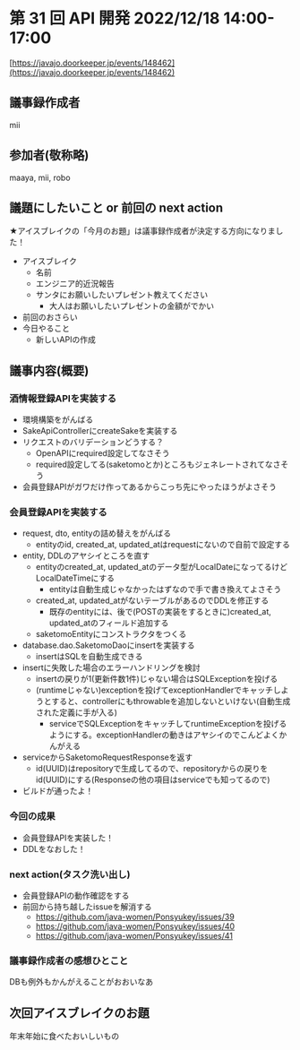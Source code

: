 # 第 31 回 API 開発 2022/12/18 14:00-17:00

[https://javajo.doorkeeper.jp/events/148462](https://javajo.doorkeeper.jp/events/148462)

## 議事録作成者
mii

## 参加者(敬称略)
maaya, mii, robo

## 議題にしたいこと or 前回の next action
★アイスブレイクの「今月のお題」は議事録作成者が決定する方向になりました！

- アイスブレイク
    - 名前
    - エンジニア的近況報告
    - サンタにお願いしたいプレゼント教えてください
      - 大人はお願いしたいプレゼントの金額がでかい
- 前回のおさらい
- 今日やること
  - 新しいAPIの作成

## 議事内容(概要)
### 酒情報登録APIを実装する
- 環境構築をがんばる
- SakeApiControllerにcreateSakeを実装する
- リクエストのバリデーションどうする？
  - OpenAPIにrequired設定してなさそう
  - required設定してる(saketomoとか)ところもジェネレートされてなさそう
- 会員登録APIがガワだけ作ってあるからこっち先にやったほうがよさそう

### 会員登録APIを実装する
- request, dto, entityの詰め替えをがんばる
  - entityのid, created_at, updated_atはrequestにないので自前で設定する
- entity, DDLのアヤシイところを直す
  - entityのcreated_at, updated_atのデータ型がLocalDateになってるけどLocalDateTimeにする
    - entityは自動生成じゃなかったはずなので手で書き換えてよさそう
  - created_at, updated_atがないテーブルがあるのでDDLを修正する
    - 既存のentityには、後で(POSTの実装をするときに)created_at, updated_atのフィールド追加する
  - saketomoEntityにコンストラクタをつくる
- database.dao.SaketomoDaoにinsertを実装する
  - insertはSQLを自動生成できる
- insertに失敗した場合のエラーハンドリングを検討
  - insertの戻りが1(更新件数1件)じゃない場合はSQLExceptionを投げる
  - (runtimeじゃない)exceptionを投げてexceptionHandlerでキャッチしようとすると、controllerにもthrowableを追加しないといけない(自動生成された定義に手が入る)
    - serviceでSQLExceptionをキャッチしてruntimeExceptionを投げるようにする。exceptionHandlerの動きはアヤシイのでこんどよくかんがえる
- serviceからSaketomoRequestResponseを返す
  - id(UUID)はrepositoryで生成してるので、repositoryからの戻りをid(UUID)にする(Responseの他の項目はserviceでも知ってるので)
- ビルドが通ったよ！

### 今回の成果
- 会員登録APIを実装した！
- DDLをなおした！

### next action(タスク洗い出し)
- 会員登録APIの動作確認をする
- 前回から持ち越したissueを解消する
  - https://github.com/java-women/Ponsyukey/issues/39
  - https://github.com/java-women/Ponsyukey/issues/40
  - https://github.com/java-women/Ponsyukey/issues/41

### 議事録作成者の感想ひとこと
DBも例外もかんがえることがおおいなあ

## 次回アイスブレイクのお題
年末年始に食べたおいしいもの
